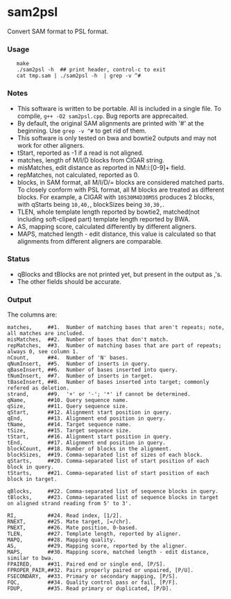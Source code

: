 # sam2psl
Convert SAM format to PSL format.

### Usage
```
   make  
   ./sam2psl -h  ## print header, control-c to exit  
   cat tmp.sam | ./sam2psl -h  | grep -v ^#
```

### Notes
- This software is written to be portable. All is included in a single file. To compile, ```g++ -O2 sam2psl.cpp```. Bug reports are apprecaited.
- By default, the original SAM alignments are printed with '#' at the beginning. Use ```grep -v ^#``` to get rid of them.
- This software is only tested on bwa and bowtie2 outputs and may not work for other aligners.
- tStart, reported as -1 if a read is not aligned.
- matches, length of M/I/D blocks from CIGAR string.
- misMatches, edit distance as reported in NM:i:[0-9]+ field. 
- repMatches, not calculated, reported as 0.
- blocks, in SAM format, all M/I/D/= blocks are considered matched parts. To closely conform with PSL format, all M blocks are treated as different blocks. For example, a CIGAR with ```10S30M4D30M5S``` produces 2 blocks, with qStarts being ```10,40,```, blockSizes being ```30,30,```.  
- TLEN, whole template length reported by bowtie2, matched(not including soft-cliped part) template length reported by BWA.
- AS, mapping score, calculated differently by different aligners.
- MAPS, matched length - edit distance, this value is calculated so that alignments from different aligners are comparable.

### Status
- qBlocks and tBlocks are not printed yet, but present in the output as ,'s.
- The other fields should be accurate.

### Output
The columns are:

    matches,     ##1.  Number of matching bases that aren't repeats; note, all matches are included. 
    misMatches,  ##2.  Number of bases that don't match.
    repMatches,  ##3.  Number of matching bases that are part of repeats; always 0, see column 1.  
    nCount,      ##4.  Number of 'N' bases.
    qNumInsert,  ##5.  Number of inserts in query.
    qBaseInsert, ##6.  Number of bases inserted into query.
    tNumInsert,  ##7.  Number of inserts in target.
    tBaseInsert, ##8.  Number of bases inserted into target; commonly refered as deletion.
    strand,      ##9.  '+' or '-'; '*' if cannot be determined.
    qName,       ##10. Query sequence name.
    qSize,       ##11. Query sequence size.
    qStart,      ##12. Alignment start position in query.
    qEnd,        ##13. Alignment end position in query.
    tName,       ##14. Target sequence name.
    tSize,       ##15. Target sequence size.
    tStart,      ##16. Alignment start position in query.
    tEnd,        ##17. Alignment end position in query.
    blockCount,  ##18. Number of blocks in the alignment.
    blockSizes,  ##19. Comma-separated list of sizes of each block.
    qStarts,     ##20. Comma-separated list of start position of each block in query.
    tStarts,     ##21. Comma-separated list of start position of each block in target.

    qBlocks,     ##22. Comma-separated list of sequence blocks in query. 
    tBlocks,     ##23. Comma-separated list of sequence blocks in target on aligned strand reading from 5' to 3'. 

    RI,          ##24. Read index, [1/2].
    RNEXT,       ##25. Mate target, [=/chr].
    PNEXT,       ##26. Mate position, 0-based.
    TLEN,        ##27. Template length, reported by aligner. 
    MAPQ,        ##28. Mapping quality.
    AS,          ##29. Mapping score, reported by the aligner.
    MAPS,        ##30. Mapping score, matched length - edit distance, similar to bwa.
    FPAIRED,     ##31. Paired end or single end, [P/S].
    FPROPER_PAIR,##32. Pairs properly paired or unpaired, [P/U].
    FSECONDARY,  ##33. Primary or secondary mapping, [P/S].    
    FQC,         ##34. Quality control pass or fail, [P/F].
    FDUP,        ##35. Read primary or duplicated, [P/D].

